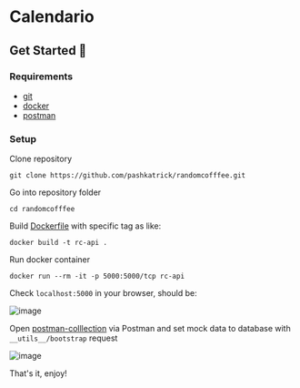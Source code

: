# Calendario

## Get Started 🚀

### Requirements

 - [git](https://git-scm.com/downloads)
 - [docker](https://docs.docker.com/get-docker/)
 - [postman](https://www.postman.com/downloads/)

### Setup

Clone  repository
```
git clone https://github.com/pashkatrick/randomcofffee.git
```

Go into repository folder
```
cd randomcofffee
```

Build [Dockerfile](/Dockerfile) with specific tag as like:
```
docker build -t rc-api .
```

Run docker container
```
docker run --rm -it -p 5000:5000/tcp rc-api
```

Check ```localhost:5000``` in your browser, should be:   

![image](https://user-images.githubusercontent.com/8003175/153649879-993e1f36-366c-47ac-a052-c47417d7f915.png)

Open [postman-colllection](/postman-collection.json) via Postman and set mock data to database with ```__utils__/bootstrap``` request

![image](https://user-images.githubusercontent.com/8003175/153650107-9519368d-82ca-4dcf-8243-d81ef5d44c5b.png)

That's it, enjoy!
